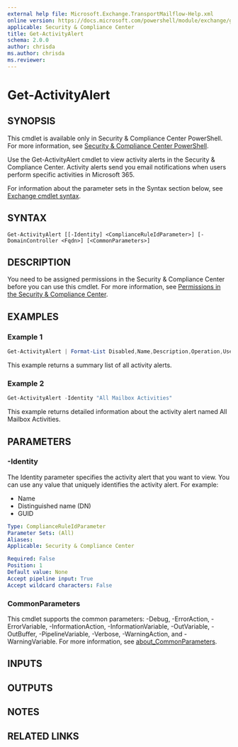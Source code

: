 ```yaml
---
external help file: Microsoft.Exchange.TransportMailflow-Help.xml
online version: https://docs.microsoft.com/powershell/module/exchange/get-activityalert
applicable: Security & Compliance Center
title: Get-ActivityAlert
schema: 2.0.0
author: chrisda
ms.author: chrisda
ms.reviewer:
---
```


# Get-ActivityAlert

## SYNOPSIS
This cmdlet is available only in Security & Compliance Center PowerShell. For more information, see [Security & Compliance Center PowerShell](https://docs.microsoft.com/powershell/exchange/scc-powershell).

Use the Get-ActivityAlert cmdlet to view activity alerts in the Security & Compliance Center. Activity alerts send you email notifications when users perform specific activities in Microsoft 365.

For information about the parameter sets in the Syntax section below, see [Exchange cmdlet syntax](https://docs.microsoft.com/powershell/exchange/exchange-cmdlet-syntax).

## SYNTAX

```
Get-ActivityAlert [[-Identity] <ComplianceRuleIdParameter>] [-DomainController <Fqdn>] [<CommonParameters>]
```

## DESCRIPTION
You need to be assigned permissions in the Security & Compliance Center before you can use this cmdlet. For more information, see [Permissions in the Security & Compliance Center](https://docs.microsoft.com/microsoft-365/security/office-365-security/permissions-in-the-security-and-compliance-center).

## EXAMPLES

### Example 1
```powershell
Get-ActivityAlert | Format-List Disabled,Name,Description,Operation,UserId,NotifyUser
```

This example returns a summary list of all activity alerts.

### Example 2
```powershell
Get-ActivityAlert -Identity "All Mailbox Activities"
```

This example returns detailed information about the activity alert named All Mailbox Activities.

## PARAMETERS

### -Identity
The Identity parameter specifies the activity alert that you want to view. You can use any value that uniquely identifies the activity alert. For example:

- Name
- Distinguished name (DN)
- GUID

```yaml
Type: ComplianceRuleIdParameter
Parameter Sets: (All)
Aliases:
Applicable: Security & Compliance Center

Required: False
Position: 1
Default value: None
Accept pipeline input: True
Accept wildcard characters: False
```

### CommonParameters
This cmdlet supports the common parameters: -Debug, -ErrorAction, -ErrorVariable, -InformationAction, -InformationVariable, -OutVariable, -OutBuffer, -PipelineVariable, -Verbose, -WarningAction, and -WarningVariable. For more information, see [about_CommonParameters](https://go.microsoft.com/fwlink/p/?LinkID=113216).

## INPUTS

###  

## OUTPUTS

###  

## NOTES

## RELATED LINKS
